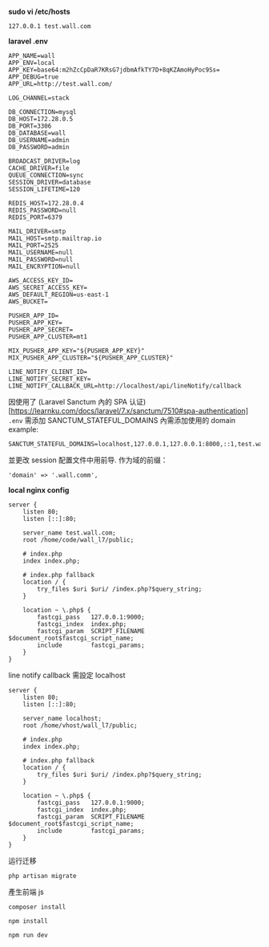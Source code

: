 **sudo vi /etc/hosts**
```
127.0.0.1 test.wall.com
```

**laravel .env**
```
APP_NAME=wall
APP_ENV=local
APP_KEY=base64:m2hZcCpDaR7KRsG7jdbmAfkTY7D+8qKZAmoHyPoc9Ss=
APP_DEBUG=true
APP_URL=http://test.wall.com/

LOG_CHANNEL=stack

DB_CONNECTION=mysql
DB_HOST=172.28.0.5
DB_PORT=3306
DB_DATABASE=wall
DB_USERNAME=admin
DB_PASSWORD=admin

BROADCAST_DRIVER=log
CACHE_DRIVER=file
QUEUE_CONNECTION=sync
SESSION_DRIVER=database
SESSION_LIFETIME=120

REDIS_HOST=172.28.0.4
REDIS_PASSWORD=null
REDIS_PORT=6379

MAIL_DRIVER=smtp
MAIL_HOST=smtp.mailtrap.io
MAIL_PORT=2525
MAIL_USERNAME=null
MAIL_PASSWORD=null
MAIL_ENCRYPTION=null

AWS_ACCESS_KEY_ID=
AWS_SECRET_ACCESS_KEY=
AWS_DEFAULT_REGION=us-east-1
AWS_BUCKET=

PUSHER_APP_ID=
PUSHER_APP_KEY=
PUSHER_APP_SECRET=
PUSHER_APP_CLUSTER=mt1

MIX_PUSHER_APP_KEY="${PUSHER_APP_KEY}"
MIX_PUSHER_APP_CLUSTER="${PUSHER_APP_CLUSTER}"

LINE_NOTIFY_CLIENT_ID=
LINE_NOTIFY_SECRET_KEY=
LINE_NOTIFY_CALLBACK_URL=http://localhost/api/lineNotify/callback

```
因使用了 (Laravel Sanctum 內的 SPA 认证)[https://learnku.com/docs/laravel/7.x/sanctum/7510#spa-authentication] `.env` 需添加 SANCTUM_STATEFUL_DOMAINS 內需添加使用的 domain
example:
```
SANCTUM_STATEFUL_DOMAINS=localhost,127.0.0.1,127.0.0.1:8000,::1,test.wall.com,
```

並更改 session 配置文件中用前导. 作为域的前缀：
```
'domain' => '.wall.comm',
```
**local nginx config**
```
server {
	listen 80;
	listen [::]:80;

	server_name test.wall.com;
	root /home/code/wall_l7/public;

	# index.php
	index index.php;

	# index.php fallback
	location / {
		try_files $uri $uri/ /index.php?$query_string;
	}

	location ~ \.php$ {
		fastcgi_pass   127.0.0.1:9000;
		fastcgi_index  index.php;
		fastcgi_param  SCRIPT_FILENAME  $document_root$fastcgi_script_name;
		include        fastcgi_params;
	}
}
```
line notify callback 需設定 localhost

```
server {
	listen 80;
	listen [::]:80;

	server_name localhost;
	root /home/vhost/wall_l7/public;

	# index.php
	index index.php;

	# index.php fallback
	location / {
		try_files $uri $uri/ /index.php?$query_string;
	}

	location ~ \.php$ {
		fastcgi_pass   127.0.0.1:9000;
		fastcgi_index  index.php;
		fastcgi_param  SCRIPT_FILENAME  $document_root$fastcgi_script_name;
		include        fastcgi_params;
	}
}
```

运行迁移
```
php artisan migrate
```

產生前端 js
```
composer install

npm install

npm run dev
```
